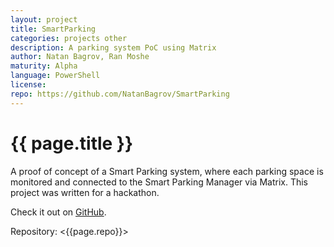 ```yaml
---
layout: project
title: SmartParking
categories: projects other
description: A parking system PoC using Matrix
author: Natan Bagrov, Ran Moshe
maturity: Alpha
language: PowerShell
license: 
repo: https://github.com/NatanBagrov/SmartParking
---
```


# {{ page.title }}
A proof of concept of a Smart Parking system, where each parking space is monitored and connected to the Smart Parking Manager via Matrix. This project was written for a hackathon.

Check it out on [GitHub](https://github.com/NatanBagrov/SmartParking).

Repository: <{{page.repo}}>
